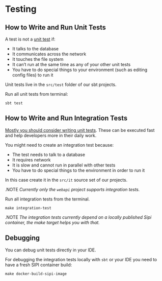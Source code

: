 <!---
 * Copyright © 2021 - 2025 Swiss National Data and Service Center for the Humanities and/or DaSCH Service Platform contributors.
 * SPDX-License-Identifier: Apache-2.0
-->

# Testing

## How to Write and Run Unit Tests

A test is not a [unit test](https://www.martinfowler.com/bliki/UnitTest.html) if:

* It talks to the database
* It communicates across the network
* It touches the file system
* It can’t run at the same time as any of your other unit tests
* You have to do special things to your environment (such as editing config files) to run it

Unit tests live in the `src/test` folder of our sbt projects.

Run all unit tests from terminal:

```shell
sbt test
```

## How to Write and Run Integration Tests

[Mostly you should consider writing unit tests](https://www.youtube.com/watch?v=VDfX44fZoMc). 
These can be executed fast and help developers more in their daily work.

You might need to create an integration test because:

* The test needs to talk to a database
* It requires network
* It is slow and cannot run in parallel with other tests
* You have to do special things to the environment in order to run it

In this case create it in the `src/it`  source set of our projects.

.NOTE
_Currently only the `webapi` project supports integration tests._

Run all integration tests from the terminal.

```shell
make integration-test
```

.NOTE
_The integration tests currently depend on a locally published Sipi container, the make target helps you with that._

## Debugging

You can debug unit tests directly in your IDE. 

For debugging the integration tests locally with `sbt` or your IDE you need to have a fresh SIPI container build:

```shell
make docker-build-sipi-image
```
